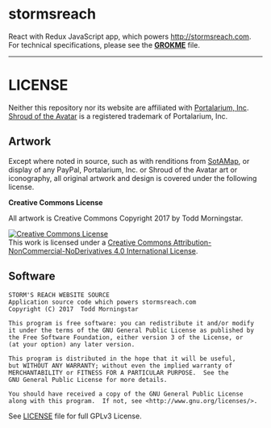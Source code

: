 # stormsreach
React with Redux JavaScript app, which powers http://stormsreach.com.  
For technical specifications, please see the **[GROKME](GROKME.md)** file.

----

LICENSE
=======

Neither this repository nor its website are affiliated with <a href="https://portalarium.com" alt="Portalarium Home">Portalarium, Inc</a>.  
<a href="https://www.shroudoftheavatar.com/" alt="SotA Website">Shroud of the Avatar</a> is a registered trademark of Portalarium, Inc.

Artwork
-------

Except where noted in source, such as with renditions from [SotAMap](https://www.sotamap.com/), or display of any
PayPal, Portalarium, Inc. or Shroud of the Avatar art or iconography, all original artwork and design is covered under
the following license.

**Creative Commons License**

All artwork is Creative Commons Copyright 2017 by Todd Morningstar.

<a rel="license" href="http://creativecommons.org/licenses/by-nc-nd/4.0/"><img alt="Creative Commons License" style="border-width:0" src="https://i.creativecommons.org/l/by-nc-nd/4.0/88x31.png" /></a><br />This work is licensed under a <a rel="license" href="http://creativecommons.org/licenses/by-nc-nd/4.0/">Creative Commons Attribution-NonCommercial-NoDerivatives 4.0 International License</a>.

Software
--------

    STORM'S REACH WEBSITE SOURCE
    Application source code which powers stormsreach.com
    Copyright (C) 2017  Todd Morningstar

    This program is free software: you can redistribute it and/or modify
    it under the terms of the GNU General Public License as published by
    the Free Software Foundation, either version 3 of the License, or
    (at your option) any later version.

    This program is distributed in the hope that it will be useful,
    but WITHOUT ANY WARRANTY; without even the implied warranty of
    MERCHANTABILITY or FITNESS FOR A PARTICULAR PURPOSE.  See the
    GNU General Public License for more details.

    You should have received a copy of the GNU General Public License
    along with this program.  If not, see <http://www.gnu.org/licenses/>.

See [LICENSE](LICENSE) file for full GPLv3 License.
